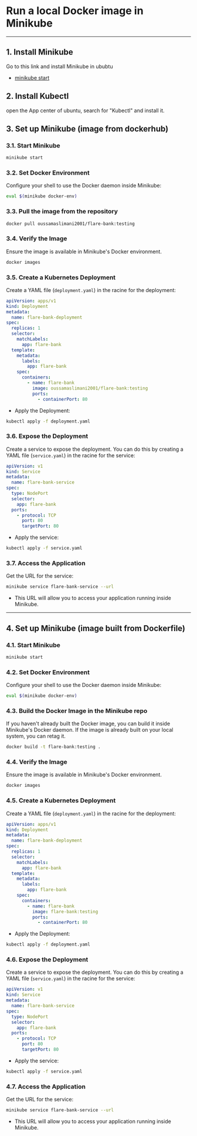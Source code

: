 # Run a local Docker image in Minikube

---

## 1. Install Minikube

Go to this link and install Minikube in ububtu

- [minikube start](https://minikube.sigs.k8s.io/docs/start/?arch=%2Flinux%2Fx86-64%2Fstable%2Fbinary+download)

## 2. Install Kubectl

open the App center of ubuntu, search for "Kubectl" and install it.

## 3. Set up Minikube (image from dockerhub)

### 3.1. Start Minikube

```sh
minikube start
```

### 3.2. Set Docker Environment

Configure your shell to use the Docker daemon inside Minikube:

```sh
eval $(minikube docker-env)
```

### 3.3. Pull the image from the repository

```sh
docker pull oussamaslimani2001/flare-bank:testing
```

### 3.4. Verify the Image

Ensure the image is available in Minikube's Docker environment.

```sh
docker images
```

### 3.5. Create a Kubernetes Deployment

Create a YAML file (`deployment.yaml`) in the racine for the deployment:

```yaml
apiVersion: apps/v1
kind: Deployment
metadata:
  name: flare-bank-deployment
spec:
  replicas: 1
  selector:
    matchLabels:
      app: flare-bank
  template:
    metadata:
      labels:
        app: flare-bank
    spec:
      containers:
        - name: flare-bank
          image: oussamaslimani2001/flare-bank:testing
          ports:
            - containerPort: 80
```

- Apply the Deployment:

```sh
kubectl apply -f deployment.yaml
```

### 3.6. Expose the Deployment

Create a service to expose the deployment. You can do this by creating a YAML file (`service.yaml`) in the racine for the service:

```yaml
apiVersion: v1
kind: Service
metadata:
  name: flare-bank-service
spec:
  type: NodePort
  selector:
    app: flare-bank
  ports:
    - protocol: TCP
      port: 80
      targetPort: 80
```

- Apply the service:

```sh
kubectl apply -f service.yaml
```

### 3.7. Access the Application

Get the URL for the service:

```sh
minikube service flare-bank-service --url
```

- This URL will allow you to access your application running inside Minikube.

---

## 4. Set up Minikube (image built from Dockerfile)

### 4.1. Start Minikube

```sh
minikube start
```

### 4.2. Set Docker Environment

Configure your shell to use the Docker daemon inside Minikube:

```sh
eval $(minikube docker-env)
```

### 4.3. Build the Docker Image in the Minikube repo

If you haven't already built the Docker image, you can build it inside Minikube's Docker daemon. If the image is already built on your local system, you can retag it.

```sh
docker build -t flare-bank:testing .
```

### 4.4. Verify the Image

Ensure the image is available in Minikube's Docker environment.

```sh
docker images
```

### 4.5. Create a Kubernetes Deployment

Create a YAML file (`deployment.yaml`) in the racine for the deployment:

```yaml
apiVersion: apps/v1
kind: Deployment
metadata:
  name: flare-bank-deployment
spec:
  replicas: 1
  selector:
    matchLabels:
      app: flare-bank
  template:
    metadata:
      labels:
        app: flare-bank
    spec:
      containers:
        - name: flare-bank
          image: flare-bank:testing
          ports:
            - containerPort: 80
```

- Apply the Deployment:

```sh
kubectl apply -f deployment.yaml
```

### 4.6. Expose the Deployment

Create a service to expose the deployment. You can do this by creating a YAML file (`service.yaml`) in the racine for the service:

```yaml
apiVersion: v1
kind: Service
metadata:
  name: flare-bank-service
spec:
  type: NodePort
  selector:
    app: flare-bank
  ports:
    - protocol: TCP
      port: 80
      targetPort: 80
```

- Apply the service:

```sh
kubectl apply -f service.yaml
```

### 4.7. Access the Application

Get the URL for the service:

```sh
minikube service flare-bank-service --url
```

- This URL will allow you to access your application running inside Minikube.

